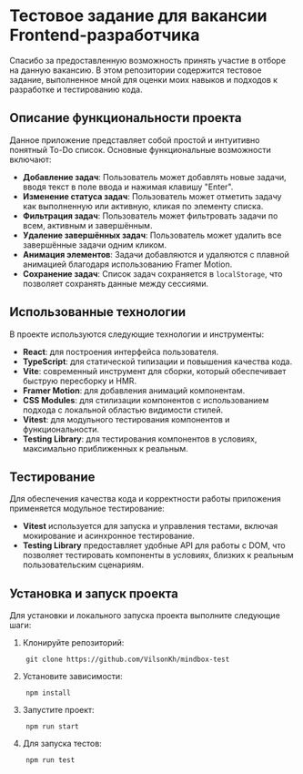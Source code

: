 # Тестовое задание для вакансии Frontend-разработчика

Спасибо за предоставленную возможность принять участие в отборе на данную вакансию. В этом репозитории содержится тестовое задание, выполненное мной для оценки моих навыков и подходов к разработке и тестированию кода.

## Описание функциональности проекта

Данное приложение представляет собой простой и интуитивно понятный To-Do список. Основные функциональные возможности включают:

- **Добавление задач**: Пользователь может добавлять новые задачи, вводя текст в поле ввода и нажимая клавишу "Enter".
- **Изменение статуса задач**: Пользователь может отметить задачу как выполненную или активную, кликая по элементу списка.
- **Фильтрация задач**: Пользователь может фильтровать задачи по всем, активным и завершённым.
- **Удаление завершённых задач**: Пользователь может удалить все завершённые задачи одним кликом.
- **Анимация элементов**: Задачи добавляются и удаляются с плавной анимацией благодаря использованию Framer Motion.
- **Сохранение задач**: Список задач сохраняется в `localStorage`, что позволяет сохранять данные между сессиями.

## Использованные технологии

В проекте используются следующие технологии и инструменты:

- **React**: для построения интерфейса пользователя.
- **TypeScript**: для статической типизации и повышения качества кода.
- **Vite**: современный инструмент для сборки, который обеспечивает быструю пересборку и HMR.
- **Framer Motion**: для добавления анимаций компонентам.
- **CSS Modules**: для стилизации компонентов с использованием подхода с локальной областью видимости стилей.
- **Vitest**: для модульного тестирования компонентов и функциональности.
- **Testing Library**: для тестирования компонентов в условиях, максимально приближенных к реальным.

## Тестирование

Для обеспечения качества кода и корректности работы приложения применяется модульное тестирование:

- **Vitest** используется для запуска и управления тестами, включая мокирование и асинхронное тестирование.
- **Testing Library** предоставляет удобные API для работы с DOM, что позволяет тестировать компоненты в условиях, близких к реальным пользовательским сценариям.

## Установка и запуск проекта

Для установки и локального запуска проекта выполните следующие шаги:

1. Клонируйте репозиторий:
```
    git clone https://github.com/VilsonKh/mindbox-test
```
2. Установите зависимости:
```
    npm install
```
3. Запустите проект:
```
    npm run start
```
4. Для запуска тестов: 
```
    npm run test
```

  
